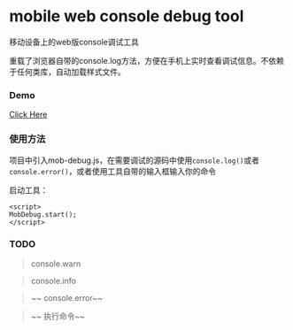 # mobile web console debug tool

移动设备上的web版console调试工具

重载了浏览器自带的console.log方法，方便在手机上实时查看调试信息。不依赖于任何类库，自动加载样式文件。

### Demo
<a href="http://iancj.github.io/mobile-debug-tool/" target="_blank">Click Here</a>

### 使用方法
项目中引入mob-debug.js，在需要调试的源码中使用`console.log()`或者`console.error()`，或者使用工具自带的输入框输入你的命令

启动工具：

```
<script>
MobDebug.start();
</script>
```

### TODO

> console.warn

> console.info

> ~~ console.error~~

> ~~ 执行命令~~